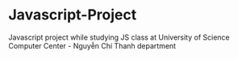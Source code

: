 # Javascript-Project
Javascript project while studying JS class at University of Science Computer Center - Nguyễn Chí Thanh department
